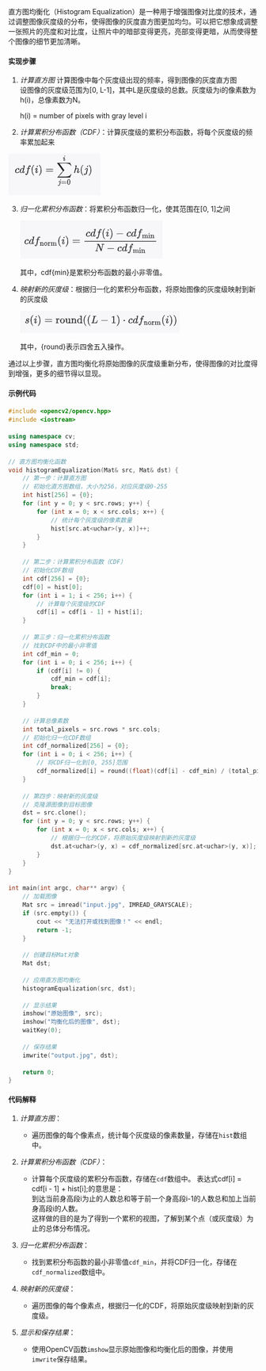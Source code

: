 直方图均衡化（Histogram Equalization）是一种用于增强图像对比度的技术，通过调整图像灰度级的分布，使得图像的灰度直方图更加均匀。可以把它想象成调整一张照片的亮度和对比度，让照片中的暗部变得更亮，亮部变得更暗，从而使得整个图像的细节更加清晰。

#### 实现步骤

1. *计算直方图*
计算图像中每个灰度级出现的频率，得到图像的灰度直方图<br>
设图像的灰度级范围为[0, L-1]，其中L是灰度级的总数。灰度级为i的像素数为h(i)，总像素数为N。

   h(i) = number of pixels with gray level  i

2. *计算累积分布函数（CDF）*：计算灰度级的累积分布函数，将每个灰度级的频率累加起来

  ![累积分布函数](image-5.png)

3. *归一化累积分布函数*：将累积分布函数归一化，使其范围在[0, 1]之间

    ![归一化](image-6.png)

   其中，cdf{min}是累积分布函数的最小非零值。

4. *映射新的灰度级*：根据归一化的累积分布函数，将原始图像的灰度级映射到新的灰度级

    ![映射](image-7.png)

   其中，{round}表示四舍五入操作。

通过以上步骤，直方图均衡化将原始图像的灰度级重新分布，使得图像的对比度得到增强，更多的细节得以显现。

#### 示例代码


```cpp
#include <opencv2/opencv.hpp>
#include <iostream>

using namespace cv;
using namespace std;

// 直方图均衡化函数
void histogramEqualization(Mat& src, Mat& dst) {
    // 第一步：计算直方图
    // 初始化直方图数组，大小为256，对应灰度级0-255
    int hist[256] = {0};
    for (int y = 0; y < src.rows; y++) {
        for (int x = 0; x < src.cols; x++) {
            // 统计每个灰度级的像素数量
            hist[src.at<uchar>(y, x)]++;
        }
    }

    // 第二步：计算累积分布函数（CDF）
    // 初始化CDF数组
    int cdf[256] = {0};
    cdf[0] = hist[0];
    for (int i = 1; i < 256; i++) {
        // 计算每个灰度级的CDF
        cdf[i] = cdf[i - 1] + hist[i];
    }

    // 第三步：归一化累积分布函数
    // 找到CDF中的最小非零值
    int cdf_min = 0;
    for (int i = 0; i < 256; i++) {
        if (cdf[i] != 0) {
            cdf_min = cdf[i];
            break;
        }
    }

    // 计算总像素数
    int total_pixels = src.rows * src.cols;
    // 初始化归一化CDF数组
    int cdf_normalized[256] = {0};
    for (int i = 0; i < 256; i++) {
        // 将CDF归一化到[0, 255]范围
        cdf_normalized[i] = round((float)(cdf[i] - cdf_min) / (total_pixels - cdf_min) * 255);
    }

    // 第四步：映射新的灰度级
    // 克隆源图像到目标图像
    dst = src.clone();
    for (int y = 0; y < src.rows; y++) {
        for (int x = 0; x < src.cols; x++) {
            // 根据归一化的CDF，将原始灰度级映射到新的灰度级
            dst.at<uchar>(y, x) = cdf_normalized[src.at<uchar>(y, x)];
        }
    }
}

int main(int argc, char** argv) {
    // 加载图像
    Mat src = imread("input.jpg", IMREAD_GRAYSCALE);
    if (src.empty()) {
        cout << "无法打开或找到图像！" << endl;
        return -1;
    }

    // 创建目标Mat对象
    Mat dst;

    // 应用直方图均衡化
    histogramEqualization(src, dst);

    // 显示结果
    imshow("原始图像", src);
    imshow("均衡化后的图像", dst);
    waitKey(0);

    // 保存结果
    imwrite("output.jpg", dst);

    return 0;
}
```

#### 代码解释

1. *计算直方图*：
   - 遍历图像的每个像素点，统计每个灰度级的像素数量，存储在`hist`数组中。

2. *计算累积分布函数（CDF）*：
   - 计算每个灰度级的累积分布函数，存储在`cdf`数组中。
   表达式cdf[i] = cdf[i - 1] + hist[i];的意思是：<br>
   到达当前身高段i为止的人数总和等于前一个身高段i-1的人数总和加上当前身高段i的人数。<br>
   这样做的目的是为了得到一个累积的视图，了解到某个点（或灰度级）为止的总体分布情况。<br>

3. *归一化累积分布函数*：
   - 找到累积分布函数的最小非零值`cdf_min`，并将CDF归一化，存储在`cdf_normalized`数组中。

4. *映射新的灰度级*：
   - 遍历图像的每个像素点，根据归一化的CDF，将原始灰度级映射到新的灰度级。

5. *显示和保存结果*：
   - 使用OpenCV函数`imshow`显示原始图像和均衡化后的图像，并使用`imwrite`保存结果。


